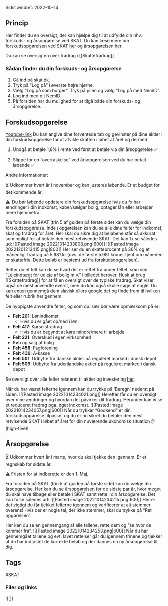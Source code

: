 Sidst ændret: 2022-10-14

## Princip
Her finder du en oversigt, der kan hjælpe dig til at udfylde din hhv. forskuds- og årsopgørelse ved SKAT. Du kan læse mere om forskudsopgørelsen ved SKAT [her](https://skat.dk/skat.aspx?oid=2234502) og årsopgørelsen [her](https://skat.dk/skat.aspx?oid=2665). 

Du kan se oversigten over fradrag i [[Skattefradrag]]

### Sådan finder du din forskuds- og årsopgørelse
1. Gå ind på [skat.dk](https://skat.dk/). 
2. Tryk på “Log på” i øverste højre hjørne. 
3. Vælg “Log på som borger”. Tryk på pilen og vælg “Log på med NemID”.
4. Log ind med dit NemID. 
5. På forsiden har du mulighed for at tilgå både din forskuds- og årsopgørelse.

## Forskudsopgørelse 
[Youtube-link](https://www.youtube.com/watch?v=h-pNS6JRnf8)
Du kan angive dine forventede tab og gevinster på dine aktier i din forskudsopgørelse for at afvikle skatten i løbet af året og dermed  

1) Undgå at betale 1,8% i rente ved først at betale via din årsopgørelse ✅ 

2) Slippe for en “overraskelse” ved årsopgørelsen ved du har betalt løbende ✅ 

Andre informationer:

⏳ Udkommer hvert år i november og kan justeres løbende. Er et budget for det kommende år. 

⚠️  Du bør løbende opdatere din forskudsopgørelse hvis du fx har ændringer i din indkomst, køber/sælger bolig, optager lån eller arbejder mere hjemmefra. 

Fra forsiden på SKAT (trin 5 af guiden på første side) kan du vælge din forskudsopgørelse. Inde i opgørelsen kan du se alle dine felter for indkomst, skat og fradrag for året. Her skal du sikre dig at beløbene står så akkurat som muligt for at betale den mest retvisende SKAT. Det kan fx se således ud:
![[Pasted image 20221014233808.png|600]]
![[Pasted image 20221201213415.png|800]]
Her ser du en skatteprocent på 36% og et månedligt fradrag på 5.981 kr (dvs. de første 5.981 kroner tjent om måneden er skattefrie. Dette beløb er bestemt ud fra forskudsopgørelsen). 

Retter du et felt kan du se hvad det er rettet fra under feltet, som ved “Lejeindtægt for udleje af bolig m.v.” i billedet herover. Husk at brug [[Skattefradrag]] for at få en oversigt over de typiske fradrag. Skat viser også de mest anvendte øverst, men du kan også skulle søge af nogle. Du kan enten gennemgå dem slavisk ellers google det og finde frem til hvilken felt eller rubrik herigennem.  


De hyppigste anvendte felter, og som du især bør være opmærksom på er: 

-   **Felt 201**: Lønindkomst 
	- Hvis du er gået op/ned i løn
-   **Felt 417**: Kørselsfradrag
	- Hvis du er begyndt at køre mindre/mere til arbejde
-   **Felt 221**: Overskud i egen virksomhed 
-   Køb og salg af bolig 
-   **Felt 458**: Fagforening 
-   **Felt 439**: A-kasse 
-   **Felt 501**: Udbytte fra danske aktier på reguleret marked i dansk depot 
-   **Felt 509**: Udbytte fra udenlandske aktier på reguleret marked i dansk depot 

Se oversigt over alle felter relateret til aktier og investering [her](https://docs.google.com/document/d/1BWb8zrj2OybOVlfbcmIP26LA8lVAez739MtRyI6oyT4/edit?usp=sharing). 

Når du har været felterne igennem kan du trykke på ‘Beregn’ nederst på siden.
![[Pasted image 20221014234021.png]]
Herefter får du en oversigt over dine ændringer og hvordan det påvirker dit fradrag. Herunder kan vi se et reduceret fradrag pga. øget indkomst.
![[Pasted image 20221014234057.png|600]]
Når du trykker “Godkend” er din forskudsopgørelse tilpasset og du er nu sikret du betaler den mest retvisende SKAT i løbet af året for din nuværende økonomisk situation ✋ (high-five)! 

## Årsopgørelse 

⏳ Udkommer hvert år i marts, hvor du skal tjekke den igennem. Er et regnskab for sidste år. 

⚠️ Fristen for at indberette er den 1. Maj. 

Fra forsiden på SKAT (trin 5 af guiden på første side) kan du vælge din årsopgørelse. Her kan du se årsopgørelsen for de sidste par år, hvor meget du skal have tilbage eller betale i SKAT samt rette i din årsopgørelse. Det kan fx se således ud:
![[Pasted image 20221014234215.png|600]]
Her er det vigtigt du får tjekket felterne igennem og verificerer at alt stemmer overens! Hvis der er nogle tal, der ikke stemmer, skal du trykke på “Ret opgørelsen”. 

Her kan du se en gennemgang af alle tallene, rette dem og “se hvor de kommer fra”.
![[Pasted image 20221014234253.png|600]]
Når du har gennemgået tallene og evt. lavet rettelser går du igennem trinene og tjekker at du har indtastet de korrekte beløb og der dannes en ny årsopgørelse til dig.

## Tags
#SKAT 

### Filer og links
![[]]